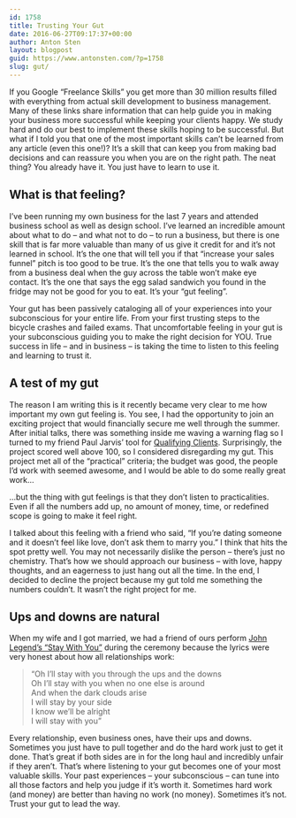 ```yaml
---
id: 1758
title: Trusting Your Gut
date: 2016-06-27T09:17:37+00:00
author: Anton Sten
layout: blogpost
guid: https://www.antonsten.com/?p=1758
slug: gut/
---
```

If you Google “Freelance Skills” you get more than 30 million results filled with everything from actual skill development to business management. Many of these links share information that can help guide you in making your business more successful while keeping your clients happy. We study hard and do our best to implement these skills hoping to be successful. But what if I told you that one of the most important skills can’t be learned from any article (even this one!)? It’s a skill that can keep you from making bad decisions and can reassure you when you are on the right path. The neat thing? You already have it. You just have to learn to use it.

## What is that feeling?

I’ve been running my own business for the last 7 years and attended business school as well as design school. I’ve learned an incredible amount about what to do &#8211; and what not to do &#8211; to run a business, but there is one skill that is far more valuable than many of us give it credit for and it’s not learned in school. It’s the one that will tell you if that “increase your sales funnel” pitch is too good to be true. It’s the one that tells you to walk away from a business deal when the guy across the table won’t make eye contact. It’s the one that says the egg salad sandwich you found in the fridge may not be good for you to eat. It’s your “gut feeling”.

Your gut has been passively cataloging all of your experiences into your subconscious for your entire life. From your first trusting steps to the bicycle crashes and failed exams. That uncomfortable feeling in your gut is your subconscious guiding you to make the right decision for YOU. True success in life &#8211; and in business &#8211; is taking the time to listen to this feeling and learning to trust it.

## A test of my gut

The reason I am writing this is it recently became very clear to me how important my own gut feeling is. You see, I had the opportunity to join an exciting project that would financially secure me well through the summer. After initial talks, there was something inside me waving a warning flag so I turned to my friend Paul Jarvis’ tool for <a href="https://pjrvs.com/a/qualify/" target="_blank">Qualifying Clients</a>. Surprisingly, the project scored well above 100, so I considered disregarding my gut. This project met all of the “practical” criteria; the budget was good, the people I’d work with seemed awesome, and I would be able to do some really great work&#8230;

&#8230;but the thing with gut feelings is that they don’t listen to practicalities. Even if all the numbers add up, no amount of money, time, or redefined scope is going to make it feel right.

I talked about this feeling with a friend who said, “If you’re dating someone and it doesn’t feel like love, don’t ask them to marry you.” I think that hits the spot pretty well. You may not necessarily dislike the person &#8211; there’s just no chemistry. That’s how we should approach our business &#8211; with love, happy thoughts, and an eagerness to just hang out all the time. In the end, I decided to decline the project because my gut told me something the numbers couldn’t. It wasn’t the right project for me.

## Ups and downs are natural

When my wife and I got married, we had a friend of ours perform <a href="https://itun.es/us/5_UXs?i=315027731" target="_blank">John Legend’s “Stay With You”</a> during the ceremony because the lyrics were very honest about how all relationships work:

> “Oh I&#8217;ll stay with you through the ups and the downs<br>
Oh I&#8217;ll stay with you when no one else is around<br>
And when the dark clouds arise<br>
I will stay by your side<br>
I know we&#8217;ll be alright<br>
I will stay with you”<br>

Every relationship, even business ones, have their ups and downs. Sometimes you just have to pull together and do the hard work just to get it done. That’s great if both sides are in for the long haul and incredibly unfair if they aren’t. That’s where listening to your gut becomes one of your most valuable skills. Your past experiences &#8211; your subconscious &#8211; can tune into all those factors and help you judge if it’s worth it. Sometimes hard work (and money) are better than having no work (no money). Sometimes it’s not. Trust your gut to lead the way.

